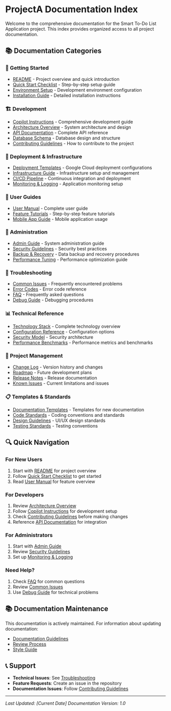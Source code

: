 # ProjectA Documentation Index

Welcome to the comprehensive documentation for the Smart To-Do List Application project. This index provides organized access to all project documentation.

## 📚 Documentation Categories

### 🚀 Getting Started
- [README](./README.md) - Project overview and quick introduction
- [Quick Start Checklist](./docs/quick-start-checklist.md) - Step-by-step setup guide
- [Environment Setup](./docs/environment-setup.md) - Development environment configuration
- [Installation Guide](./docs/installation-guide.md) - Detailed installation instructions

### 🏗️ Development
- [Copilot Instructions](./.copilot-instructions.md) - Comprehensive development guide
- [Architecture Overview](./docs/architecture/overview.md) - System architecture and design
- [API Documentation](./docs/api/README.md) - Complete API reference
- [Database Schema](./docs/database/schema.md) - Database design and structure
- [Contributing Guidelines](./docs/contributing/README.md) - How to contribute to the project

### 🚀 Deployment & Infrastructure
- [Deployment Templates](./infrastructure/deployment-templates.md) - Google Cloud deployment configurations
- [Infrastructure Guide](./docs/infrastructure/README.md) - Infrastructure setup and management
- [CI/CD Pipeline](./docs/deployment/cicd.md) - Continuous integration and deployment
- [Monitoring & Logging](./docs/deployment/monitoring.md) - Application monitoring setup

### 👥 User Guides
- [User Manual](./docs/user-guides/user-manual.md) - Complete user guide
- [Feature Tutorials](./docs/user-guides/tutorials/README.md) - Step-by-step feature tutorials
- [Mobile App Guide](./docs/user-guides/mobile-guide.md) - Mobile application usage

### 🔧 Administration
- [Admin Guide](./docs/admin/README.md) - System administration guide
- [Security Guidelines](./docs/admin/security.md) - Security best practices
- [Backup & Recovery](./docs/admin/backup-recovery.md) - Data backup and recovery procedures
- [Performance Tuning](./docs/admin/performance.md) - Performance optimization guide

### 🐛 Troubleshooting
- [Common Issues](./docs/troubleshooting/common-issues.md) - Frequently encountered problems
- [Error Codes](./docs/troubleshooting/error-codes.md) - Error code reference
- [FAQ](./docs/troubleshooting/faq.md) - Frequently asked questions
- [Debug Guide](./docs/troubleshooting/debugging.md) - Debugging procedures

### 📊 Technical Reference
- [Technology Stack](./docs/reference/tech-stack.md) - Complete technology overview
- [Configuration Reference](./docs/reference/configuration.md) - Configuration options
- [Security Model](./docs/reference/security-model.md) - Security architecture
- [Performance Benchmarks](./docs/reference/performance.md) - Performance metrics and benchmarks

### 📝 Project Management
- [Change Log](./CHANGELOG.md) - Version history and changes
- [Roadmap](./docs/project/roadmap.md) - Future development plans
- [Release Notes](./docs/project/releases/README.md) - Release documentation
- [Known Issues](./docs/project/known-issues.md) - Current limitations and issues

### 📋 Templates & Standards
- [Documentation Templates](./docs/templates/README.md) - Templates for new documentation
- [Code Standards](./docs/standards/coding-standards.md) - Coding conventions and standards
- [Design Guidelines](./docs/standards/design-guidelines.md) - UI/UX design standards
- [Testing Standards](./docs/standards/testing-standards.md) - Testing conventions

## 🔍 Quick Navigation

### For New Users
1. Start with [README](./README.md) for project overview
2. Follow [Quick Start Checklist](./docs/quick-start-checklist.md) to get started
3. Read [User Manual](./docs/user-guides/user-manual.md) for feature overview

### For Developers
1. Review [Architecture Overview](./docs/architecture/overview.md)
2. Follow [Copilot Instructions](./.copilot-instructions.md) for development setup
3. Check [Contributing Guidelines](./docs/contributing/README.md) before making changes
4. Reference [API Documentation](./docs/api/README.md) for integration

### For Administrators
1. Start with [Admin Guide](./docs/admin/README.md)
2. Review [Security Guidelines](./docs/admin/security.md)
3. Set up [Monitoring & Logging](./docs/deployment/monitoring.md)

### Need Help?
1. Check [FAQ](./docs/troubleshooting/faq.md) for common questions
2. Review [Common Issues](./docs/troubleshooting/common-issues.md)
3. Use [Debug Guide](./docs/troubleshooting/debugging.md) for technical problems

## 📚 Documentation Maintenance

This documentation is actively maintained. For information about updating documentation:
- [Documentation Guidelines](./docs/contributing/documentation-guidelines.md)
- [Review Process](./docs/contributing/review-process.md)
- [Style Guide](./docs/standards/documentation-style.md)

## 📞 Support

- **Technical Issues**: See [Troubleshooting](./docs/troubleshooting/README.md)
- **Feature Requests**: Create an issue in the repository
- **Documentation Issues**: Follow [Contributing Guidelines](./docs/contributing/README.md)

---

*Last Updated: [Current Date]*
*Documentation Version: 1.0*
